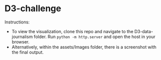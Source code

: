 # D3-challenge

Instructions:
- To view the visualization, clone this repo and navigate to the D3-data-journalism folder. Run ```python -m http.server``` and open the host in your browser.
- Alternatively, within the assets/Images folder, there is a screenshot with the final output.
